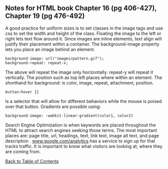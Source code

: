 ## Notes for HTML book Chapter 16 (pg 406-427), Chapter 19 (pg 476-492)

A good practice for uniform sizes is to set classes in the image tags and use
css to set the width and height of the class. Floating the image to the left or
right lets text flow around it. Since images are inline elements, text align 
will justify their placement within a container. The background-image property
lets you place an image behind an element. 

    background-image: url("images/pattern.gif");
    background-repeat: repeat-x;

The above will repeat the image only horizontally. repeat-y will repeat it vertically. The position such as top left places where within an element.
The shorthand for background: is color, image, repeat, attachment, position.

    button:hover {}

Is a selector that will allow for different behaviors while the mouse is poised 
over that button. Gradients are possible using:

    background-image: -webkit-linear-gradient(color1, color2)

Search Engine Optimization is when keywords are placed throughout the HTML to
attract search engines seeking those terms. The most important places are:
page title, url, headings, text, link text, image alt text, and page description
.  www.google.com/analytics has a service to sign up for that tracks traffic.
It is important to know what visitors are looking at, where they are coming 
from.

[Back to Table of Contents](../README.md)